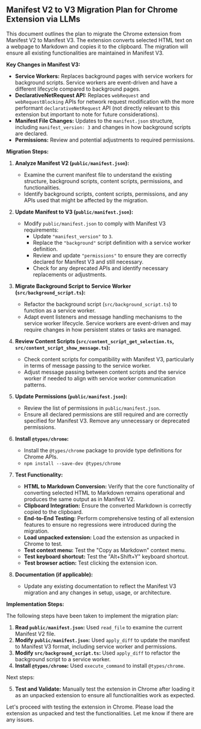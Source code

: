 ## Manifest V2 to V3 Migration Plan for Chrome Extension via LLMs

This document outlines the plan to migrate the Chrome extension from Manifest V2 to Manifest V3. The extension converts selected HTML text on a webpage to Markdown and copies it to the clipboard. The migration will ensure all existing functionalities are maintained in Manifest V3.

**Key Changes in Manifest V3:**

- **Service Workers:**  Replaces background pages with service workers for background scripts. Service workers are event-driven and have a different lifecycle compared to background pages.
- **DeclarativeNetRequest API:**  Replaces `webRequest` and `webRequestBlocking` APIs for network request modification with the more performant `declarativeNetRequest` API (not directly relevant to this extension but important to note for future considerations).
- **Manifest File Changes:**  Updates to the `manifest.json` structure, including `manifest_version: 3` and changes in how background scripts are declared.
- **Permissions:** Review and potential adjustments to required permissions.

**Migration Steps:**

1. **Analyze Manifest V2 (`public/manifest.json`):**
    - Examine the current manifest file to understand the existing structure, background scripts, content scripts, permissions, and functionalities.
    - Identify background scripts, content scripts, permissions, and any APIs used that might be affected by the migration.

2. **Update Manifest to V3 (`public/manifest.json`):**
    - Modify `public/manifest.json` to comply with Manifest V3 requirements:
        - Update `"manifest_version"` to `3`.
        - Replace the `"background"` script definition with a service worker definition.
        - Review and update `"permissions"` to ensure they are correctly declared for Manifest V3 and still necessary.
        - Check for any deprecated APIs and identify necessary replacements or adjustments.

3. **Migrate Background Script to Service Worker (`src/background_script.ts`):**
    - Refactor the background script (`src/background_script.ts`) to function as a service worker.
    - Adapt event listeners and message handling mechanisms to the service worker lifecycle. Service workers are event-driven and may require changes in how persistent states or tasks are managed.

4. **Review Content Scripts (`src/content_script_get_selection.ts`, `src/content_script_show_message.ts`):**
    - Check content scripts for compatibility with Manifest V3, particularly in terms of message passing to the service worker.
    - Adjust message passing between content scripts and the service worker if needed to align with service worker communication patterns.

5. **Update Permissions (`public/manifest.json`):**
    - Review the list of permissions in `public/manifest.json`.
    - Ensure all declared permissions are still required and are correctly specified for Manifest V3. Remove any unnecessary or deprecated permissions.

6. **Install `@types/chrome`:**
    - Install the `@types/chrome` package to provide type definitions for Chrome APIs.
    - `npm install --save-dev @types/chrome`

7. **Test Functionality:**
    - **HTML to Markdown Conversion:** Verify that the core functionality of converting selected HTML to Markdown remains operational and produces the same output as in Manifest V2.
    - **Clipboard Integration:** Ensure the converted Markdown is correctly copied to the clipboard.
    - **End-to-End Testing:** Perform comprehensive testing of all extension features to ensure no regressions were introduced during the migration.
    - **Load unpacked extension:** Load the extension as unpacked in Chrome to test.
    - **Test context menu:** Test the "Copy as Markdown" context menu.
    - **Test keyboard shortcut:** Test the "Alt+Shift+Y" keyboard shortcut.
    - **Test browser action:** Test clicking the extension icon.

8. **Documentation (if applicable):**
    - Update any existing documentation to reflect the Manifest V3 migration and any changes in setup, usage, or architecture.

**Implementation Steps:**

The following steps have been taken to implement the migration plan:

1. **Read `public/manifest.json`:** Used `read_file` to examine the current Manifest V2 file.
2. **Modify `public/manifest.json`:** Used `apply_diff` to update the manifest to Manifest V3 format, including service worker and permissions.
3. **Modify `src/background_script.ts`:** Used `apply_diff` to refactor the background script to a service worker.
4. **Install `@types/chrome`:** Used `execute_command` to install `@types/chrome`.

Next steps:

5. **Test and Validate:**  Manually test the extension in Chrome after loading it as an unpacked extension to ensure all functionalities work as expected.

Let's proceed with testing the extension in Chrome. Please load the extension as unpacked and test the functionalities. Let me know if there are any issues.